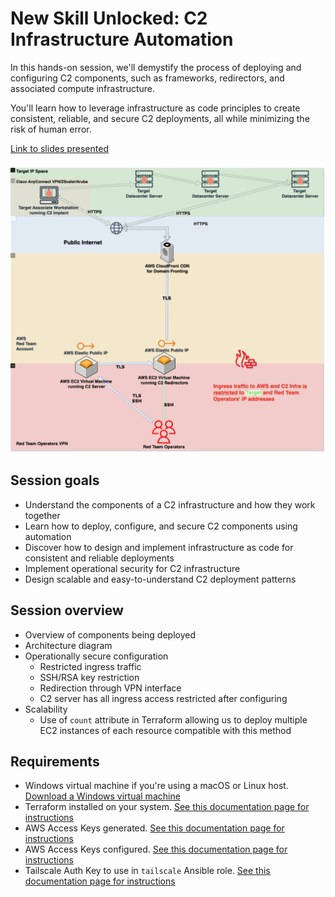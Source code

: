 # New Skill Unlocked: C2 Infrastructure Automation

In this hands-on session, we'll demystify the process of deploying and configuring C2 components, such as frameworks, redirectors, and associated compute infrastructure.

You'll learn how to leverage infrastructure as code principles to create consistent, reliable, and secure C2 deployments, all while minimizing the risk of human error.

[Link to slides presented](https://docs.google.com/presentation/d/16QZhyyeSVlAqNl6Lin2Es68pUtSRrxMj/edit?usp=drive_link&ouid=113544216782604326804&rtpof=true&sd=true)

![](./DC32_C2_Infrastructure.png)

## Session goals

- Understand the components of a C2 infrastructure and how they work together
- Learn how to deploy, configure, and secure C2 components using automation
- Discover how to design and implement infrastructure as code for consistent and reliable deployments
- Implement operational security for C2 infrastructure
- Design scalable and easy-to-understand C2 deployment patterns

## Session overview

- Overview of components being deployed
- Architecture diagram
- Operationally secure configuration
  - Restricted ingress traffic
  - SSH/RSA key restriction
  - Redirection through VPN interface
  - C2 server has all ingress access restricted after configuring
- Scalability
  - Use of `count` attribute in Terraform allowing us to deploy multiple EC2 instances of each resource compatible with this method

## Requirements

- Windows virtual machine if you're using a macOS or Linux host. [Download a Windows virtual machine](https://developer.microsoft.com/en-us/windows/downloads/virtual-machines/)
- Terraform installed on your system. [See this documentation page for instructions](https://developer.hashicorp.com/terraform/install?ajs_aid=27f06833-e61f-422f-9656-921b533a86bb&product_intent=terraform)
- AWS Access Keys generated. [See this documentation page for instructions](https://docs.aws.amazon.com/IAM/latest/UserGuide/id_credentials_access-keys.html#Using_CreateAccessKey)
- AWS Access Keys configured. [See this documentation page for instructions](https://docs.aws.amazon.com/cli/v1/userguide/cli-authentication-user.html#cli-authentication-user-configure.title)
- Tailscale Auth Key to use in `tailscale` Ansible role. [See this documentation page for instructions](https://tailscale.com/kb/1085/auth-keys)
